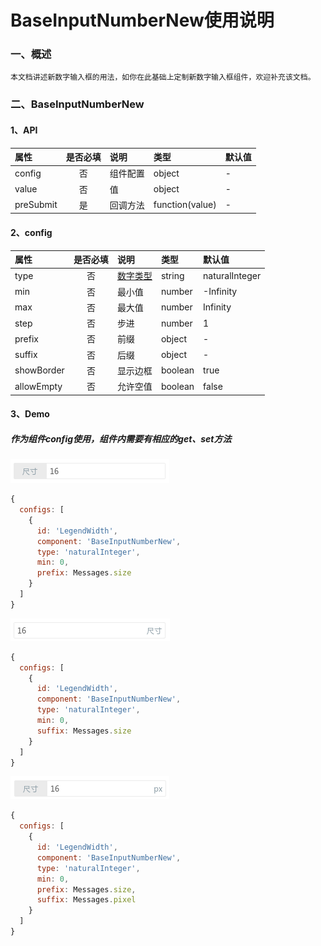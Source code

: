 # BaseInputNumberNew使用说明

### 一、概述

    本文档讲述新数字输入框的用法，如你在此基础上定制新数字输入框组件，欢迎补充该文档。

### 二、BaseInputNumberNew

#### 1、API

属性|是否必填|说明|类型|默认值
:--|:--:|:--|:--|:--
config|否|组件配置|object|-
value|否|值|object|-
preSubmit|是|回调方法|function(value)|-

#### 2、config

属性|是否必填|说明|类型|默认值
:--|:--:|:--|:--|:--
type|否|[数字类型](/docs/CommonIntro/formatter#number)|string|naturalInteger
min|否|最小值|number|-Infinity
max|否|最大值|number|Infinity
step|否|步进|number|1
prefix|否|前缀|object|-
suffix|否|后缀|object|-
showBorder|否|显示边框|boolean|true
allowEmpty|否|允许空值|boolean|false

#### 3、Demo

##### 作为组件config使用，组件内需要有相应的get、set方法

![BaseInputNumber_1](./images/1.png 'BaseInputNumber_1')
```javascript
{
  configs: [
    {
      id: 'LegendWidth',
      component: 'BaseInputNumberNew',
      type: 'naturalInteger',
      min: 0,
      prefix: Messages.size
    }
  ]
}
```

![BaseInputNumber_2](./images/2.png 'BaseInputNumber_2')
```javascript
{
  configs: [
    {
      id: 'LegendWidth',
      component: 'BaseInputNumberNew',
      type: 'naturalInteger',
      min: 0,
      suffix: Messages.size
    }
  ]
}
```

![BaseInputNumber_3](./images/3.png 'BaseInputNumber_3')
```javascript
{
  configs: [
    {
      id: 'LegendWidth',
      component: 'BaseInputNumberNew',
      type: 'naturalInteger',
      min: 0,
      prefix: Messages.size,
      suffix: Messages.pixel
    }
  ]
}
```